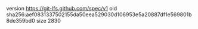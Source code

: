 version https://git-lfs.github.com/spec/v1
oid sha256:aef0831337502155da50eea529030d106953e5a20887df1e569801b8de359bd0
size 2830
